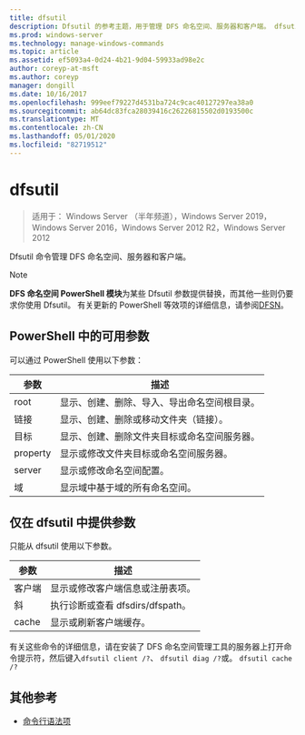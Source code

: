 ```yaml
---
title: dfsutil
description: Dfsutil 的参考主题，用于管理 DFS 命名空间、服务器和客户端。 dfsutil 命令使用原始分布式文件系统术语，其中包含已更新的 DFS 命名空间术语，作为对大多数命令的说明。
ms.prod: windows-server
ms.technology: manage-windows-commands
ms.topic: article
ms.assetid: ef5093a4-0d24-4b21-9d04-59933ad98e2c
author: coreyp-at-msft
ms.author: coreyp
manager: dongill
ms.date: 10/16/2017
ms.openlocfilehash: 999eef79227d4531ba724c9cac40127297ea38a0
ms.sourcegitcommit: ab64dc83fca28039416c26226815502d0193500c
ms.translationtype: MT
ms.contentlocale: zh-CN
ms.lasthandoff: 05/01/2020
ms.locfileid: "82719512"
---
```

# <a name="dfsutil"></a>dfsutil

> 适用于： Windows Server （半年频道），Windows Server 2019，Windows Server 2016，Windows Server 2012 R2，Windows Server 2012

Dfsutil 命令管理 DFS 命名空间、服务器和客户端。

>[!NOTE]
>**DFS 命名空间 PowerShell 模块**为某些 Dfsutil 参数提供替换，而其他一些则仍要求你使用 Dfsutil。 有关更新的 PowerShell 等效项的详细信息，请参阅[DFSN](https://docs.microsoft.com/powershell/module/dfsn/?view=win10-ps)。

## <a name="parameters-available-in-powershell"></a>PowerShell 中的可用参数

可以通过 PowerShell 使用以下参数：

| 参数 | 描述 |
| --------- | ----------- |
| root | 显示、创建、删除、导入、导出命名空间根目录。 |
| 链接 | 显示、创建、删除或移动文件夹（链接）。 |
| 目标 | 显示、创建、删除文件夹目标或命名空间服务器。 |
| property | 显示或修改文件夹目标或命名空间服务器。 |
| server | 显示或修改命名空间配置。 |
| 域 | 显示域中基于域的所有命名空间。 |

## <a name="parameters-only-available-in-dfsutil"></a>仅在 dfsutil 中提供参数

只能从 dfsutil 使用以下参数。

| 参数 | 描述 |
| --------- | ----------- |
| 客户端 | 显示或修改客户端信息或注册表项。 |
| 斜 | 执行诊断或查看 dfsdirs/dfspath。 |
| cache | 显示或刷新客户端缓存。 |

有关这些命令的详细信息，请在安装了 DFS 命名空间管理工具的服务器上打开命令提示符，然后键入`dfsutil client /?`、 `dfsutil diag /?`或。 `dfsutil cache /?`

## <a name="additional-references"></a>其他参考

- [命令行语法项](command-line-syntax-key.md)